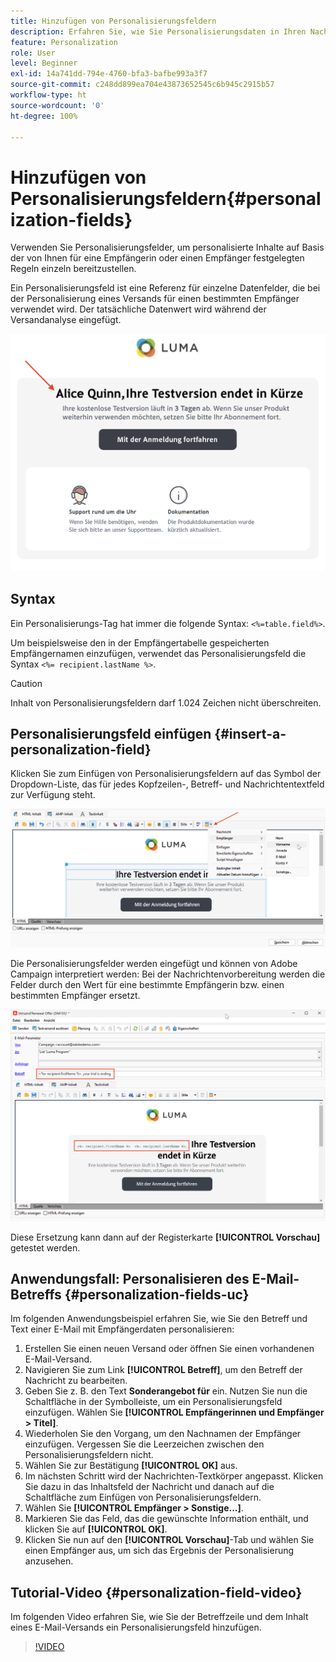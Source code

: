 ```yaml
---
title: Hinzufügen von Personalisierungsfeldern
description: Erfahren Sie, wie Sie Personalisierungsdaten in Ihren Nachrichteninhalt einfügen
feature: Personalization
role: User
level: Beginner
exl-id: 14a741dd-794e-4760-bfa3-bafbe993a3f7
source-git-commit: c248dd899ea704e43873652545c6b945c2915b57
workflow-type: ht
source-wordcount: '0'
ht-degree: 100%

---
```


# Hinzufügen von Personalisierungsfeldern{#personalization-fields}

Verwenden Sie Personalisierungsfelder, um personalisierte Inhalte auf Basis der von Ihnen für eine Empfängerin oder einen Empfänger festgelegten Regeln einzeln bereitzustellen.

Ein Personalisierungsfeld ist eine Referenz für einzelne Datenfelder, die bei der Personalisierung eines Versands für einen bestimmten Empfänger verwendet wird. Der tatsächliche Datenwert wird während der Versandanalyse eingefügt.

![Beispiel für die Nachrichtenpersonalisierung](assets/perso-name-sample.png)

## Syntax

Ein Personalisierungs-Tag hat immer die folgende Syntax: `<%=table.field%>`.

Um beispielsweise den in der Empfängertabelle gespeicherten Empfängernamen einzufügen, verwendet das Personalisierungsfeld die Syntax `<%= recipient.lastName %>`.

>[!CAUTION]
>
>Inhalt von Personalisierungsfeldern darf 1.024 Zeichen nicht überschreiten.

## Personalisierungsfeld einfügen {#insert-a-personalization-field}

Klicken Sie zum Einfügen von Personalisierungsfeldern auf das Symbol der Dropdown-Liste, das für jedes Kopfzeilen-, Betreff- und Nachrichtentextfeld zur Verfügung steht.

![Einfügen eines Personalisierungsfelds](assets/perso-field-insert.png)

Die Personalisierungsfelder werden eingefügt und können von Adobe Campaign interpretiert werden: Bei der Nachrichtenvorbereitung werden die Felder durch den Wert für eine bestimmte Empfängerin bzw. einen bestimmten Empfänger ersetzt.

![Personalisierungsfelder in einer E-Mail](assets/perso-fields-in-msg.png)

Diese Ersetzung kann dann auf der Registerkarte **[!UICONTROL Vorschau]** getestet werden.

<!--Learn more about message preview in [this page]().-->

## Anwendungsfall: Personalisieren des E-Mail-Betreffs {#personalization-fields-uc}

Im folgenden Anwendungsbeispiel erfahren Sie, wie Sie den Betreff und Text einer E-Mail mit Empfängerdaten personalisieren:

1. Erstellen Sie einen neuen Versand oder öffnen Sie einen vorhandenen E-Mail-Versand.
1. Navigieren Sie zum Link **[!UICONTROL Betreff]**, um den Betreff der Nachricht zu bearbeiten.
1. Geben Sie z. B. den Text **Sonderangebot für** ein. Nutzen Sie nun die Schaltfläche in der Symbolleiste, um ein Personalisierungsfeld einzufügen. Wählen Sie **[!UICONTROL Empfängerinnen und Empfänger > Titel]**.
1. Wiederholen Sie den Vorgang, um den Nachnamen der Empfänger einzufügen. Vergessen Sie die Leerzeichen zwischen den Personalisierungsfeldern nicht.
1. Wählen Sie zur Bestätigung **[!UICONTROL OK]** aus.
1. Im nächsten Schritt wird der Nachrichten-Textkörper angepasst. Klicken Sie dazu in das Inhaltsfeld der Nachricht und danach auf die Schaltfläche zum Einfügen von Personalisierungsfeldern.
1. Wählen Sie **[!UICONTROL Empfänger > Sonstige...]**.
1. Markieren Sie das Feld, das die gewünschte Information enthält, und klicken Sie auf **[!UICONTROL OK]**.
1. Klicken Sie nun auf den **[!UICONTROL Vorschau]**-Tab und wählen Sie einen Empfänger aus, um sich das Ergebnis der Personalisierung anzusehen.



## Tutorial-Video {#personalization-field-video}

Im folgenden Video erfahren Sie, wie Sie der Betreffzeile und dem Inhalt eines E-Mail-Versands ein Personalisierungsfeld hinzufügen.

>[!VIDEO](https://video.tv.adobe.com/v/24925?quality=12)
